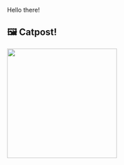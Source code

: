 Hello there!



## 🖼️ Catpost!

<sub>
    <img src="https://cdn2.thecatapi.com/images/a31.jpg" height="256">
</sub>

